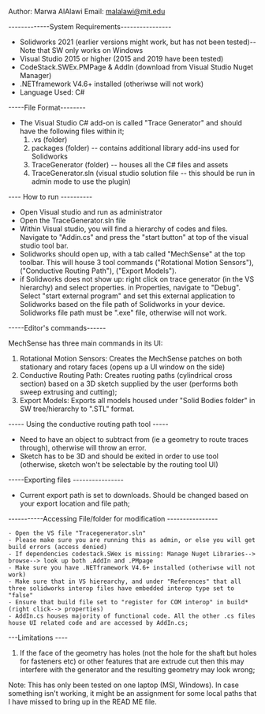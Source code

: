 Author: Marwa AlAlawi 
Email: malalawi@mit.edu 


-------------System Requirements----------------


- Solidworks 2021 (earlier versions might work, but has not been tested)-- Note that SW only works on Windows
- Visual Studio 2015 or higher (2015 and 2019 have been tested)
- CodeStack.SWEx.PMPage & AddIn (download from Visual Studio Nuget Manager)
- .NETframework V4.6+ installed (otheriwse will not work) 
- Language Used: C#



-----File Format--------

- The Visual Studio C# add-on is called "Trace Generator" and should have the following files within it; 
	1) .vs (folder) 
	2) packages (folder) -- contains additional library add-ins used for Solidworks
	3) TraceGenerator (folder) -- houses all the C# files and assets 
	4)  TraceGenerator.sln (visual studio solution file -- this should be run in admin mode to use the plugin)



---- How to run ----------

- Open Visual studio and run as administrator 
- Open the TraceGenerator.sln file 
- Within Visual studio, you will find a hierarchy of codes and files. Navigate to "Addin.cs" and press the "start button" at top 
of the visual studio tool bar. 
- Solidworks should open up, with a tab called "MechSense" at the top toolbar. This will house 3 tool commands ("Rotational Motion Sensors"), ("Conductive Routing Path"), ("Export Models"). 
- if Solidworks does not show up: right click on trace generator (in the VS hierarchy) and select properties. in Properties, navigate to "Debug". Select "start external program" and set this external application to Solidworks based on the file path of Solidworks in your device. Solidworks file path must be ".exe" file, otherwise will not work.


-----Editor's commands------

MechSense has three main commands in its UI: 

1) Rotational Motion Sensors: Creates the MechSense patches on both stationary and rotary faces (opens up a UI window on the side)
2) Conductive Routing Path: Creates ruoting paths (cylindrical cross section) based on a 3D sketch supplied by the user (performs both sweep extrusing and cutting); 
3) Export Models: Exports all models housed under "Solid Bodies folder" in SW tree/hierarchy to ".STL" format.



----- Using the conductive routing path tool ----- 

- Need to have an object to subtract from (ie a geometry to route traces through), otherwise will throw an error.
- Sketch has to be 3D and should be exited in order to use tool (otherwise, sketch won't be selectable by the routing tool UI)


-----Exporting files ----------------

- Current export path is set to downloads. Should be changed based on your export location and file path; 


-----------Accessing File/folder for modification ----------------


	- Open the VS file "Tracegenerator.sln"
	- Please make sure you are running this as admin, or else you will get build errors (access denied)
	- If dependencies codestack.SWex is missing: Manage Nuget Libraries--> browse--> look up both .AddIn and .PMpage
	- Make sure you have .NETframework V4.6+ installed (otheriwse will not work) 
	- Make sure that in VS hierearchy, and under "References" that all three solidworks interop files have embedded interop type set to "false"
	- Ensure that build file set to "register for COM interop" in build* (right click--> properties)
	- AddIn.cs houses majority of functional code. All the other .cs files house UI related code and are accessed by AddIn.cs;

---Limitations ---- 

1) If the face of the geometry has holes (not the hole for the shaft but holes for fasteners etc) or other features that are extrude cut then this may interfere with the generator and the resulting geometry may look wrong; 


Note: This has only been tested on one laptop (MSI, Windows). In case something isn't working, it might be an assignment for some local paths that I have missed to bring up in the READ ME file. 
